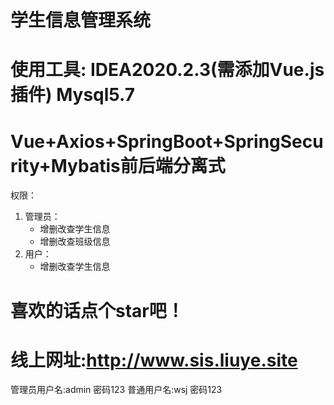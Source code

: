 # 学生信息管理系统
# 使用工具: IDEA2020.2.3(需添加Vue.js插件) Mysql5.7
# Vue+Axios+SpringBoot+SpringSecurity+Mybatis前后端分离式
权限：
1. 管理员：
    - 增删改查学生信息
    - 增删改查班级信息
2. 用户：
    - 增删改查学生信息
# 喜欢的话点个star吧！
# 线上网址:http://www.sis.liuye.site
管理员用户名:admin 密码123 普通用户名:wsj 密码123
